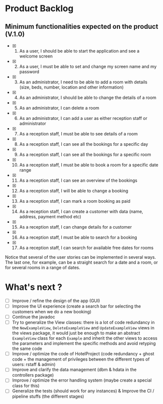 # Product Backlog

## Minimum functionalities expected on the product (V.1.0)

- [x] 1. As a user, I should be able to start the application and see a welcome screen
- [x] 2. As a user, I must be able to set and change my screen name and my password
- [x] 3. As an administrator, I need to be able to add a room with details (size, beds, number, location and other information)
- [x] 4. As an administrator, I should be able to change the details of a room
- [x] 5. As an administrator, I can delete a room
- [x] 6. As an administrator, I can add a user as either reception staff or administrator
- [x] 7. As a reception staff, I must be able to see details of a room
- [x] 8. As a reception staff, I can see all the bookings for a specific day
- [x] 9. As a reception staff, I can see all the bookings for a specific room
- [x] 10. As a reception staff, I must be able to book a room for a specific date range
- [x] 11. As a reception staff, I can see an overview of the bookings
- [x] 12. As a reception staff, I will be able to change a booking
- [x] 13. As a reception staff, I can mark a room booking as paid
- [x] 14. As a reception staff, I can create a customer with data (name, address, payment method etc)
- [x] 15. As a reception staff, I can change details for a customer
- [x] 16. As a reception staff, I must be able to search for a booking
- [x] 17. As a reception staff, I can search for available free dates for rooms

Notice that several of the user stories can be implemented in several ways. The last one, for example, can be a straight search for a date and a room, or for several rooms in a range of dates.

# What's next ?
- [ ] Improve / refine the design of the app (GUI)
- [ ] Improve the UI experience (create a search bar for selecting the customers when we do a new booking)
- [ ] Continue the javadoc
- [ ] Try to generalize the View classes: there is a lot of code redundancy in the `NewExampleView`, `DeleteExampleView` and `UpdateExampleView` views in the views package, it would just be enough to make an abstract `ExampleView` class for each `Example` and inherit the other views to access the parameters and implement the specific methods and avoid retyping the same code
- [ ] Improve / optimize the code of HotelProject (code redundancy + ghost code + the management of privileges between the different types of users: rstaff & admin)
- [ ] Improve and clarify the data management (dbm & hdata in the controllers package)
- [ ] Improve / optimize the error handling system (maybe create a special class for this)
- [ ] Generalize the tests (should work for any instances) & Improve the CI / pipeline stuffs (the different stages)